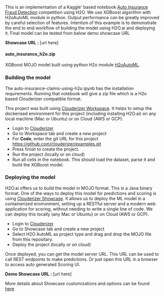 This is an implementation of a Kaggle' based notebook [Auto Insurance Fraud Detection](https://www.kaggle.com/buntyshah/auto-insurance-claims-data) competition using H2O. We use XGBoost algorithm with H2oAutoML module in python. Output performance can be greatly improved by careful selection of features. Intention of this example is to demonstrate the end to end workflow of building the model using H2O.ai and deploying it. Final model can be tested from below demo showcase URL

**Showcase URL :** [url here]

#### auto_insurance_h2o.zip

XGBoost MOJO model built using python H2o module [H2oAutoML](https://docs.h2o.ai/h2o/latest-stable/h2o-docs/downloading.html).

### Building the model
The auto-insurance-claims-using-h2o.ipynb has the installation requirements. Running that notebook will give a zip file which is a H2o based Clouderizer compatible format.

This project was built using [Clouderizer Workspace](https://clouderizer.com/work-space). It helps to setup the dockerised environment for this project (including installing H2O.ai) on any local machine (Mac or Ubuntu) or on Cloud (AWS or GCP).
* Login to [Clouderizer](https://showcase.clouderizer.com)
* Go to Workspace tab and create a new project
* For **Code**, enter the git URL for this project
https://github.com/clouderizer/examples.git
* Press finish to create the project.
* Run the project (locally or on cloud)
* Run all cells in the notebook. This should load the dataset, parse it and build the XGBoost model.

### Deploying the model

H2O.ai offers us to build the model in MOJO format. This is a Java binary format. One of the ways to deploy this model for predictions and scoring is using [Clouderizer Showcase](https://clouderizer.com). It allows us to deploy the ML model in a containerized environment, setting up a RESTful server and a modern web application for scoring, without needing to write a single line of code. We can deploy this locally (any Mac or Ubuntu) or on Cloud (AWS or GCP).
* Login to [Clouderizer](https://showcase.clouderizer.com)
* Go to Showcase tab and create a new project
* Select H2O AutoML as project type and drag and drop the MOJO file from this repositary.
* Deploy the project (locally or on cloud)

Once deployed, you can get the model server URL. This URL can be used to call REST endpoints to make predictions. Or just open this URL in a browser to access auto generated Scoring UI.

**Demo Showcase URL :** [url here]

More details about Showcase customizations and options can be found [here](https://docs.clouderizer.com/showcase/introduction/)

